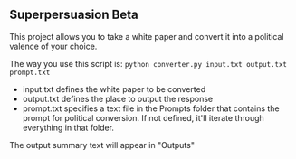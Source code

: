 ## Superpersuasion Beta

This project allows you to take a white paper and convert it into a political valence of your choice.

The way you use this script is:
`python converter.py input.txt output.txt prompt.txt`

* input.txt defines the white paper to be converted
* output.txt defines the place to output the response
* prompt.txt specifies a text file in the Prompts folder that contains the prompt for political conversion. If not defined, it'll iterate through everything in that folder.

The output summary text will appear in "Outputs"
